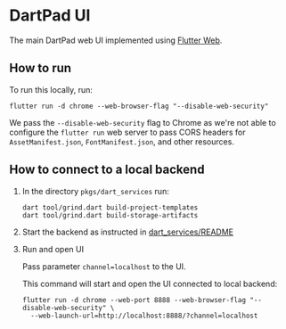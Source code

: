 # DartPad UI

The main DartPad web UI implemented using [Flutter Web](https://flutter.dev/multi-platform/web).

## How to run

To run this locally, run:

```
flutter run -d chrome --web-browser-flag "--disable-web-security"
```

We pass the `--disable-web-security` flag to Chrome as we're not able to
configure the `flutter run` web server to pass CORS headers for
`AssetManifest.json`, `FontManifest.json`, and other resources.

## How to connect to a local backend

1. In the directory `pkgs/dart_services` run:

    ```
    dart tool/grind.dart build-project-templates
    dart tool/grind.dart build-storage-artifacts
    ```

2. Start the backend as instructed in [dart_services/README](../dart_services/README.md)

3. Run and open UI

   Pass parameter `channel=localhost` to the UI.

   This command will start and open the UI connected to local backend:

    ```
    flutter run -d chrome --web-port 8888 --web-browser-flag "--disable-web-security" \
      --web-launch-url=http://localhost:8888/?channel=localhost
    ```
